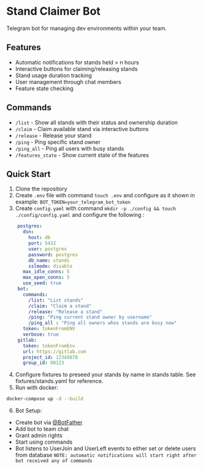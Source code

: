 # Stand Claimer Bot

Telegram bot for managing dev environments within your team.

## Features

- Automatic notifications for stands held > n hours
- Interactive buttons for claiming/releasing stands
- Stand usage duration tracking
- User management through chat members
- Feature state checking
## Commands

- `/list` - Show all stands with their status and ownership duration
- `/claim` - Claim available stand via interactive buttons
- `/release` - Release your stand
- `/ping` - Ping specific stand owner
- `/ping_all` - Ping all users with busy stands
- `/features_state` - Show current state of the features

## Quick Start

1. Clone the repository
2. Create `.env` file with command ```touch .env``` and configure as it shown in example: ```BOT_TOKEN=your_telegram_bot_token ```
3. Create `config.yaml` with command ```mkdir -p ./config && touch ./config/config.yaml``` and configure the following : 
```yaml
    postgres:
      dsn:
        host: db
        port: 5432
        user: postgres
        password: postgres
        db_name: stands
        sslmode: disable
      max_idle_conns: 5
      max_open_conns: 5
      use_seed: true
    bot:
      commands:
        /list: "List stands"
        /claim: "Claim a stand"
        /release: "Release a stand"
        /ping: "Ping current stand owner by username"
        /ping_all : "Ping all owners whos stands are busy now"
      token: tokenFromENV
      verbose: true
    gitlab:
      token: tokenFromEnv
      url: https://gitlab.com
      project_id: 12345678
      group_id: 00123
```
4. Configure fixtures to preseed your stands by name in stands table. See fixtures/stands.yaml for reference.
5. Run with docker:
```bash
docker-compose up -d --build
```
6. Bot Setup:
- Create bot via [@BotFather](https://t.me/botfather)
- Add bot to team chat
- Grant admin rights
- Start using commands
- Bot listens to UserJoin and UserLeft events to either set or delete users from database
``` NOTE: automatic notifications will start right after bot received any of commands ```

